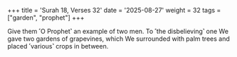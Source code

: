 +++
title = 'Surah 18, Verses 32'
date = '2025-08-27'
weight = 32
tags = ["garden", "prophet"]
+++

Give them ˹O Prophet˺ an example of two men. To ˹the disbelieving˺ one We gave two gardens of grapevines, which We surrounded with palm trees and placed ˹various˺ crops in between.